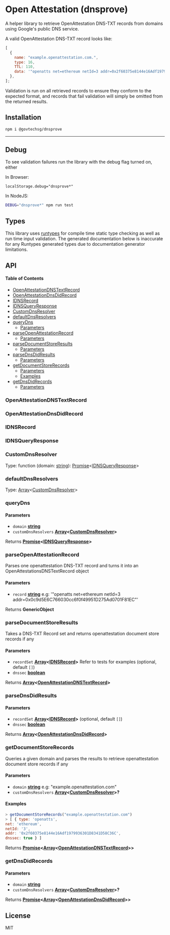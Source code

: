 # Open Attestation (dnsprove)

A helper library to retrieve OpenAttestation DNS-TXT records from domains using Google's public DNS service.

A valid OpenAttestation DNS-TXT record looks like:

```js
[
  {
    name: "example.openattestation.com.",
    type: 16,
    TTL: 110,
    data: '"openatts net=ethereum netId=3 addr=0x2f60375e8144e16Adf1979936301D8341D58C36C"',
  },
];
```

Validation is run on all retrieved records to ensure they conform to the expected format, and records that fail validation will simply be omitted from the returned results.

## Installation

```bash
npm i @govtechsg/dnsprove
```

---

## Debug

To see validation failures run the library with the debug flag turned on, either

In Browser:

`localStorage.debug="dnsprove*"`

In NodeJS:

```sh
DEBUG="dnsprove*" npm run test
```

## Types

This library uses [runtypes](https://github.com/pelotom/runtypes) for compile time static type checking as well as run time input validation. The generated documentation below is inaccurate for any Runtypes generated types due to documentation generator limitations.

## API

<!-- Generated by documentation.js. Update this documentation by updating the source code. -->

#### Table of Contents

- [OpenAttestationDNSTextRecord](#openattestationdnstextrecord)
- [OpenAttestationDnsDidRecord](#openattestationdnsdidrecord)
- [IDNSRecord](#idnsrecord)
- [IDNSQueryResponse](#idnsqueryresponse)
- [CustomDnsResolver](#customdnsresolver)
- [defaultDnsResolvers](#defaultdnsresolvers)
- [queryDns](#querydns)
  - [Parameters](#parameters)
- [parseOpenAttestationRecord](#parseopenattestationrecord)
  - [Parameters](#parameters-1)
- [parseDocumentStoreResults](#parsedocumentstoreresults)
  - [Parameters](#parameters-2)
- [parseDnsDidResults](#parsednsdidresults)
  - [Parameters](#parameters-3)
- [getDocumentStoreRecords](#getdocumentstorerecords)
  - [Parameters](#parameters-4)
  - [Examples](#examples)
- [getDnsDidRecords](#getdnsdidrecords)
  - [Parameters](#parameters-5)

### OpenAttestationDNSTextRecord

### OpenAttestationDnsDidRecord

### IDNSRecord

### IDNSQueryResponse

### CustomDnsResolver

Type: function (domain: [string](https://developer.mozilla.org/docs/Web/JavaScript/Reference/Global_Objects/String)): [Promise](https://developer.mozilla.org/docs/Web/JavaScript/Reference/Global_Objects/Promise)<[IDNSQueryResponse](#idnsqueryresponse)>

### defaultDnsResolvers

Type: [Array](https://developer.mozilla.org/docs/Web/JavaScript/Reference/Global_Objects/Array)<[CustomDnsResolver](#customdnsresolver)>

### queryDns

#### Parameters

- `domain` **[string](https://developer.mozilla.org/docs/Web/JavaScript/Reference/Global_Objects/String)**
- `customDnsResolvers` **[Array](https://developer.mozilla.org/docs/Web/JavaScript/Reference/Global_Objects/Array)<[CustomDnsResolver](#customdnsresolver)>**

Returns **[Promise](https://developer.mozilla.org/docs/Web/JavaScript/Reference/Global_Objects/Promise)<[IDNSQueryResponse](#idnsqueryresponse)>**

### parseOpenAttestationRecord

Parses one openattestation DNS-TXT record and turns it into an OpenAttestationsDNSTextRecord object

#### Parameters

- `record` **[string](https://developer.mozilla.org/docs/Web/JavaScript/Reference/Global_Objects/String)** e.g: '"openatts net=ethereum netId=3 addr=0x0c9d5E6C766030cc6f0f49951D275Ad0701F81EC"'

Returns **GenericObject**

### parseDocumentStoreResults

Takes a DNS-TXT Record set and returns openattestation document store records if any

#### Parameters

- `recordSet` **[Array](https://developer.mozilla.org/docs/Web/JavaScript/Reference/Global_Objects/Array)<[IDNSRecord](#idnsrecord)>** Refer to tests for examples (optional, default `[]`)
- `dnssec` **[boolean](https://developer.mozilla.org/docs/Web/JavaScript/Reference/Global_Objects/Boolean)**

Returns **[Array](https://developer.mozilla.org/docs/Web/JavaScript/Reference/Global_Objects/Array)<[OpenAttestationDNSTextRecord](#openattestationdnstextrecord)>**

### parseDnsDidResults

#### Parameters

- `recordSet` **[Array](https://developer.mozilla.org/docs/Web/JavaScript/Reference/Global_Objects/Array)<[IDNSRecord](#idnsrecord)>** (optional, default `[]`)
- `dnssec` **[boolean](https://developer.mozilla.org/docs/Web/JavaScript/Reference/Global_Objects/Boolean)**

Returns **[Array](https://developer.mozilla.org/docs/Web/JavaScript/Reference/Global_Objects/Array)<[OpenAttestationDnsDidRecord](#openattestationdnsdidrecord)>**

### getDocumentStoreRecords

Queries a given domain and parses the results to retrieve openattestation document store records if any

#### Parameters

- `domain` **[string](https://developer.mozilla.org/docs/Web/JavaScript/Reference/Global_Objects/String)** e.g: "example.openattestation.com"
- `customDnsResolvers` **[Array](https://developer.mozilla.org/docs/Web/JavaScript/Reference/Global_Objects/Array)<[CustomDnsResolver](#customdnsresolver)>?**

#### Examples

```javascript
> getDocumentStoreRecords("example.openattestation.com")
> [ { type: 'openatts',
net: 'ethereum',
netId: '3',
addr: '0x2f60375e8144e16Adf1979936301D8341D58C36C',
dnssec: true } ]
```

Returns **[Promise](https://developer.mozilla.org/docs/Web/JavaScript/Reference/Global_Objects/Promise)<[Array](https://developer.mozilla.org/docs/Web/JavaScript/Reference/Global_Objects/Array)<[OpenAttestationDNSTextRecord](#openattestationdnstextrecord)>>**

### getDnsDidRecords

#### Parameters

- `domain` **[string](https://developer.mozilla.org/docs/Web/JavaScript/Reference/Global_Objects/String)**
- `customDnsResolvers` **[Array](https://developer.mozilla.org/docs/Web/JavaScript/Reference/Global_Objects/Array)<[CustomDnsResolver](#customdnsresolver)>?**

Returns **[Promise](https://developer.mozilla.org/docs/Web/JavaScript/Reference/Global_Objects/Promise)<[Array](https://developer.mozilla.org/docs/Web/JavaScript/Reference/Global_Objects/Array)<[OpenAttestationDnsDidRecord](#openattestationdnsdidrecord)>>**

## License

MIT
